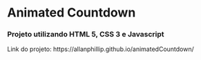 <h1>Animated Countdown</h1>

<h3>Projeto utilizando HTML 5, CSS 3 e Javascript</h3>

<p>Link do projeto: https://allanphillip.github.io/animatedCountdown/</p>